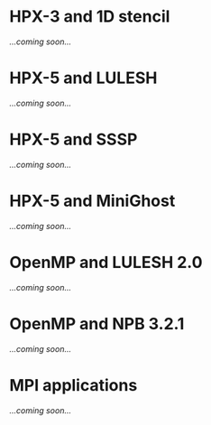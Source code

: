 # HPX-3 and 1D stencil

*...coming soon...*

# HPX-5 and LULESH

*...coming soon...*

# HPX-5 and SSSP

*...coming soon...*

# HPX-5 and MiniGhost

*...coming soon...*

# OpenMP and LULESH 2.0

*...coming soon...*

# OpenMP and NPB 3.2.1

*...coming soon...*

# MPI applications

*...coming soon...*



